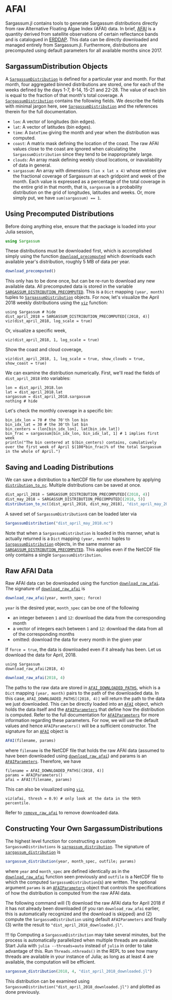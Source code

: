 # AFAI

Sargassum.jl contains tools to generate Sargassum distributions directly from raw Alternative Floating Algae Index (AFAI) data. In brief, [AFAI](https://www.sciencedirect.com/science/article/abs/pii/S0034425709001710) is a quantity derived from satellite observations of certain reflectance bands and is catalogued in [ERDDAP](https://cwcgom.aoml.noaa.gov/erddap/griddap/noaa_aoml_atlantic_oceanwatch_AFAI_7D.html). This data can be directly downloaded and managed entirely from Sargassum.jl. Furthermore, distributions are precomputed using default parameters for all available months since 2017.

## SargassumDistribution Objects

A [`SargassumDistribution`](@ref) is defined for a particular year and month. For that month, four aggregated binned distributions are stored, one for each of the weeks defined by the days 1-7, 8-14, 15-21 and 22-28. The value of each bin is equal to the fraction of that month's total coverage. A [`SargassumDistribution`](@ref) contains the following fields. We describe the fields with minimal jargon here, see [`SargassumDistribution`](@ref) and the references therein for the full documentation.

- `lon`: A vector of longitudes (bin edges).
- `lat`: A vector of latitudes (bin edges).
- `time`: A `DateTime` giving the month and year when the distribution was computed.
- `coast`: A matrix mask defining the location of the coast. The raw AFAI values close to the coast are ignored when calculating the `SargassumDistribution` since they tend to be inappropriately large.
- `clouds`: An array mask defining weekly cloud locations, or inavailability of data in general.
- `sargassum`: An array with dimensions `(lon x lat x 4)` whose entries give the fractional coverage of Sargassum at each gridpoint and week of the month. Each value is expressed as a percentage of the total coverage in the entire grid in that month, that is, `sargassum` is a probability distribution on the grid of longitudes, latitudes and weeks. Or, more simply put, we have `sum(sargassum) == 1`.

## Using Precomputed Distributions

Before doing anything else, ensure that the package is loaded into your Julia session,

```julia
using Sargassum
```

These distributions must be downloaded first, which is accomplished simply using the function [`download_precomputed`](@ref) which downloads each available year's distribution, roughly 5 MB of data per year.

```julia
download_precomputed()
```

This only has to be done once, but can be re-run to download any new available data. All precomputed data is stored in the variable [`SARGASSUM_DISTRIBUTION_PRECOMPUTED`](@ref). This is a `Dict` mapping `(year, month)` tuples to [`SargassumDistribution`](@ref) objects. For now, let's visualize the April 2018 weekly distributions using the [`viz`](@ref) function:

```@example afai-1
using Sargassum # hide
dist_april_2018 = SARGASSUM_DISTRIBUTION_PRECOMPUTED[(2018, 4)]
viz(dist_april_2018, log_scale = true)
```

Or, visualize a specific week,

```@example afai-1
viz(dist_april_2018, 1, log_scale = true)
```

Show the coast and cloud coverage,

```@example afai-1
viz(dist_april_2018, 1, log_scale = true, show_clouds = true, show_coast = true)
```

We can examine the distribution numerically. First, we'll read the fields of `dist_april_2018` into variables:

```@example afai-1
lon = dist_april_2018.lon
lat = dist_april_2018.lat
sargassum = dist_april_2018.sargassum
nothing # hide
```

Let's check the monthly coverage in a specific bin:

```@example afai-1
bin_idx_lon = 70 # the 70'th lon bin
bin_idx_lat = 30 # the 30'th lat bin
bin_centers = (lon[bin_idx_lon], lat[bin_idx_lat])
bin_frac = sargassum[bin_idx_lon, bin_idx_lat, 1] # 1 implies first week
println("The bin centered at $(bin_centers) contains, cumulatively over the first week of April $(100*bin_frac)% of the total Sargassum in the whole of April.")
```
## Saving and Loading Distributions

We can save a distribution to a NetCDF file for use elsewhere by applying [`distribution_to_nc`](@ref). Multiple distributions can be saved at once.

```julia
dist_april_2018 = SARGASSUM_DISTRIBUTION_PRECOMPUTED[(2018, 4)]
dist_may_2018 = SARGASSUM_DISTRIBUTION_PRECOMPUTED[(2018, 5)]
distribution_to_nc([dist_april_2018, dist_may_2018], "dist_april_may_2018.nc")
```

A saved set of `SargassumDistribution`s can be loaded later via

```julia
SargassumDistribution("dist_april_may_2018.nc")
```

Note that when a `SargassumDistribution` is loaded in this manner, what is actually returned is a `Dict` mapping `(year, month)` tuples to [`SargassumDistribution`](@ref) objects, in the same manner as [`SARGASSUM_DISTRIBUTION_PRECOMPUTED`](@ref). This applies even if the NetCDF file only contains a single `SargassumDistribution`.

## Raw AFAI Data

Raw AFAI data can be downloaded using the function [`download_raw_afai`](@ref). The signature of [`download_raw_afai`](@ref) is

```julia
download_raw_afai(year, month_spec; force)
```

`year` is the desired year, `month_spec` can be one of the following 

- an integer between `1` and `12`: download the data from the corresponding month
- a vector of integers each between `1` and `12`: download the data from all of the corresponding months
- omitted: download the data for every month in the given year

If `force = true`, the data is downloaded even if it already has been. Let us download the data for April, 2018.

```@setup afai-dl
using Sargassum 
download_raw_afai(2018, 4)
```

```julia
download_raw_afai(2018, 4)
```

The paths to the raw data are stored in [`AFAI_DOWNLOADED_PATHS`](@ref), which is a `Dict` mapping `(year, month)` pairs to the path of the downloaded data. In this case, `AFAI_DOWNLOADED_PATHS[(2018, 4)]` will return the path to the data we just downloaded. This can be directly loaded into an [`AFAI`](@ref) object, which holds the data itself and the [`AFAIParameters`](@ref) that define how the distribution is computed. Refer to the full documentation for [`AFAIParameters`](@ref) for more information regarding these parameters. For now, we will use the default values and hence `AFAIParameters()` will be a sufficient constructor. The signature for an [`AFAI`](@ref) object is

```julia
AFAI(filename, params)
```

where `filename` is the NetCDF file that holds the raw AFAI data (assumed to have been downloaded using [`download_raw_afai`](@ref)) and params is an [`AFAIParameters`](@ref). Therefore, we have

```@example afai-dl
filename = AFAI_DOWNLOADED_PATHS[(2018, 4)]
params = AFAIParameters()
afai = AFAI(filename, params)
```

This can also be visualized using [`viz`](@ref),

```@example afai-dl
viz(afai, thresh = 0.9) # only look at the data in the 90th percentile.
```

Refer to [`remove_raw_afai`](@ref) to remove downloaded data.

## Constructing Your Own SargassumDistributions

The highest level function for constructing a custom `SargassumDistributions` is [`sargassum_distribution`](@ref). The signature of [`sargassum_distribution`](@ref) is

```julia
sargassum_distribution(year, month_spec, outfile; params)
```

where `year` and `month_spec` are defined identically as in the [`download_raw_afai`](@ref) function seen previously and `outfile` is a NetCDF file to which the computed `SargassumDistribution`(s) are written. The optional argument `params` is an [`AFAIParameters`](@ref) object that controls the specifications of how the distribution is computed from the raw AFAI data. 

The following command will (1) download the raw AFAI data for April 2018 if it has not already been downloaded (if you ran `download_raw_afai` earlier, this is automatically recognized and the download is skipped) and (2) compute the `SargassumDistribution` using default `AFAIParameters` and finally (3) write the result to `"dist_april_2018_downloaded.jl"`.

!!! tip
    Computing a `SargassumDistribution` may take several minutes, but the process is automatically parallelized when multiple threads are available. Start Julia with `julia --threads=auto` instead of `julia` in order to take advantage of this. Run `Threads.nthreads()` in the REPL to see how many threads are available in your instance of Julia; as long as at least 4 are available, the computation will be efficient.

```julia
sargassum_distribution(2018, 4, "dist_april_2018_downloaded.jl")
```

This distribution can be examined using `SargassumDistribution("dist_april_2018_downloaded.jl")` and plotted as done previously. 

